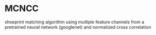 # MCNCC
shoeprint matching algorithm using mutliple feature channels from a pretrained neural network (googlenet) and normalized cross correlation
